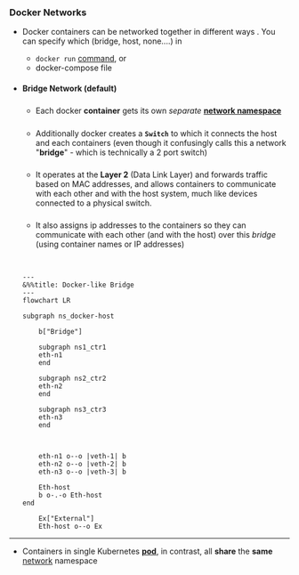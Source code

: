 ### Docker Networks

- Docker containers can be networked together in different ways .
You can specify which (bridge, host, none....) in 
    - `docker run` [command](../main/container/run.md), or
    - docker-compose file


- #### Bridge  Network (default)

    #####
    - Each docker **container** gets  its own *separate* **[network namespace](../../../network/interafce.md)** 
   
    #####
    - Additionally docker creates a **`Switch`**  to which it connects the host and each  containers 
    (even though it confusingly calls this a network "**bridge**"  - which is technically a 2 port switch)
  
    #####
    - It operates at the **Layer 2** (Data Link Layer) and forwards traffic based on MAC addresses, and allows containers to communicate with each other and with the host system, much like devices connected to a physical switch.

    #####
    - It also assigns ip addresses to the containers so they can communicate with each other (and with the host) over this _bridge_ (using container names or IP addresses)


    ##
    ```mermaid

    ---
    &%%title: Docker-like Bridge
    ---
    flowchart LR
        
    subgraph ns_docker-host

        b["Bridge"]

        subgraph ns1_ctr1
        eth-n1
        end

        subgraph ns2_ctr2
        eth-n2
        end

        subgraph ns3_ctr3
        eth-n3
        end


        
        eth-n1 o--o |veth-1| b
        eth-n2 o--o |veth-2| b 
        eth-n3 o--o |veth-3| b 

        Eth-host
        b o-.-o Eth-host
    end    

        Ex["External"]
        Eth-host o--o Ex
    ```

---
- Containers in single Kubernetes **[pod](../../kubernetes/ref/resource/pod/pod.md)**, in contrast, all **share** the **same** [network](../../kubernetes/ref/network/cni.md) namespace